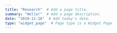 ```yaml
---
title: "Research"  # Add a page title.
summary: "Hello!"  # Add a page description.
date: "2019-11-18"  # Add today's date.
type: "widget_page"  # Page type is a Widget Page
---
```


